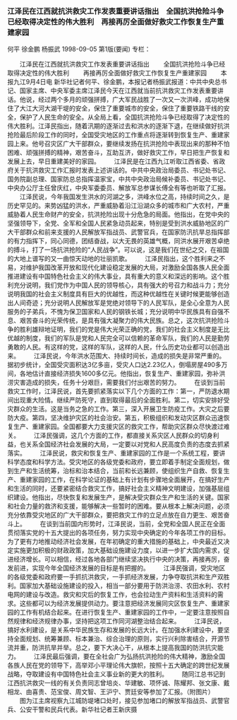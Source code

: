 ### 江泽民在江西就抗洪救灾工作发表重要讲话指出　全国抗洪抢险斗争已经取得决定性的伟大胜利　再接再厉全面做好救灾工作恢复生产重建家园
何平  徐金鹏  杨振武
1998-09-05
第1版(要闻)
专栏：

　　江泽民在江西就抗洪救灾工作发表重要讲话指出
　　全国抗洪抢险斗争已经取得决定性的伟大胜利
　　再接再厉全面做好救灾工作恢复生产重建家园
　　本报九江9月4日电  新华社记者何平、徐金鹏，本报记者杨振武报道：中共中央总书记、国家主席、中央军委主席江泽民今天在江西就当前抗洪救灾工作发表重要讲话。他说，经过两个多月的顽强拼搏，广大军民战胜了一次又一次洪峰，成功地保住了大江大河大湖干堤的安全，保住了重要城市的安全，保住了重要铁路干线的安全，保护了人民生命的安全。从全局上看，全国抗洪抢险斗争已经取得了决定性的伟大胜利。江泽民指出，随着汛期的逐渐过去和洪水的逐渐下退，在继续做好抗洪抢险最后阶段工作的同时，全国受灾地区的工作重点将逐渐转到恢复生产、重建家园上来。他号召灾区广大干部群众，要继续发扬在抗洪抢险中表现出来的那种不怕困难、顽强拼搏的精神，艰苦奋斗，互助互济，做好救灾工作，早日把生产恢复和发展上去，早日重建美好的家园。
　　江泽民是在江西九江听取江西省委、省政府关于抗洪救灾工作汇报时发表上述讲话的。中共中央政治局委员、书记处书记、国务院副总理、国家防总总指挥温家宝，中共中央政治局候补委员、书记处书记、中央办公厅主任曾庆红，中央军委委员、解放军总参谋长傅全有等也听取了汇报。
　　江泽民说，今年我国发生洪水的河湖之多，洪峰水位之高，持续时间之久，是历史罕见的。来势凶猛的洪水，严重威胁着沿江沿湖众多的城市和广大农村，严重威胁着人民生命财产的安全，抗洪抢险出现十分危急的局面。他指出，在党中央的坚强领导下，全党、全军和全国人民紧急动员起来，特别是受到洪水威胁地区的广大干部群众和前来支援的人民解放军指战员、武警官兵，在国家防汛抗旱总指挥部的有力指挥下，同心同德，团结奋战，以大无畏的英雄气概，同洪水展开艰苦卓绝的搏斗，打了一场抗洪抢险的“人民战争”。可以说，这是我们在世纪之交，在祖国的大地上谱写的又一曲惊天动地的壮丽凯歌。
　　江泽民指出，这个胜利来之不易，对维护我国改革开放和现代化建设稳定发展的大局，对激励全国各族人民全面推进建设有中国特色社会主义的伟大事业，具有重大的意义和深远的影响。这个胜利充分说明，我们党作为中国人民的领导核心，具有强大的号召力和战斗力；充分说明我国的社会主义制度具有巨大的优越性，而这种优越性在关键时候更能够创造出人间奇迹；充分说明人民解放军是党绝对领导下的人民军队，是全心全意为人民服务的子弟兵，不愧为保卫国家和人民的钢铁长城；充分说明中华民族具有自强不息、艰苦奋斗的光荣传统，是具有强大凝聚力的伟大民族。总之，这次抗洪抢险斗争的胜利雄辩地证明，我们的党是伟大光荣正确的党，我们的社会主义制度是无比优越的制度，我们的军队是党和人民完全可以信赖的革命军队，我们的人民是勤劳勇敢的人民。有这样的党，这样的军队，这样的人民，什么历史功业都可以创造出来。
　　江泽民说，今年洪水范围大、持续时间长，造成的损失是非常严重的。据初步统计，全国受灾面积达3亿多亩，受灾人口达2.23亿人，倒塌房屋490多万间，各地估计直接经济损失1600多亿元。他指出，恢复生产、重建家园，弥补洪涝灾害造成的损失，任务十分艰巨，需要我们付出艰苦的努力。
　　在谈到当前救灾工作时，江泽民说，首先要抓紧落实以下几个方面的工作：第一，严防退水期间出现重大险情。继续严防死守，直到取得最后的全面胜利。第二，切实安排好受灾群众的生活。这是当务之急的工作。第三，深入开展卫生防疫工作。大灾之后要防大疫。第四，坚决维护灾区的社会治安。第五，积极组织和发动灾区群众迅速恢复生产、重建家园。全国都要大力支援灾区的救灾工作，帮助灾区群众尽快渡过难关。
　　江泽民强调，这几个方面的工作，都直接关系灾区人民群众的切身利益，也关系全国经济社会发展的大局，一定要以对党和人民高度负责的态度去抓紧落实。
　　江泽民说，救灾和恢复生产、重建家园的工作是一个系统工程，要讲科学态度和科学方法。受灾地区的各级党委和政府，要立即着手制定全面规划，做到生产和生活统筹，治标和治本结合，当前和长远兼顾，使组织生产自救、恢复生产、重建家园的工作，在科学论证的基础上有计划有步骤地全面展开，在搞好生产和生活的同时，还要紧密结合救灾工作，搞好社会主义精神文明建设，加强基层组织建设。他指出，尽快恢复和发展生产，是解决受灾群众生产和生活的关键。国家和社会力量的救济和支援，能够解决一些暂时的困难。要从根本上解决问题，必须充分依靠受灾地区的广大干部群众，要把救灾工作的立足点放在自力更生、艰苦奋斗上。
　　在谈到当前国内形势时，江泽民说，当前，全党和全国人民正在全面贯彻落实党的十五大提出的各项任务，努力实现中央确定的今年各项工作的目标。为了更有力地推动经济社会发展，在年初确定的重大措施的基础上，中央最近又决定实施更加积极的财政政策，加大基础设施建设力度，以进一步扩大国内需求，促进经济增长。可以相信，经过各地各部门继续坚决执行中央的决策，再接再厉，奋发前进，实现今年全国经济发展的目标是有把握的。
　　江泽民强调，受灾地区的各级党委和政府要一手抓抗洪救灾，一手抓经济发展，力争夺取抗洪和生产双胜利。国家加大基础设施建设的投入，相当一部分要用于防洪治涝、农田水利、农村电网的建设与改造。救灾和灾后的恢复工作，也会拉动生产资料和生活资料的需求。这些都可以为经济发展提供动力。要注意把经济发展同灾区恢复生产、重建家园的工作有机结合起来。在进行恢复生产、重建家园的工作中，一定要注意按照自然规律和经济规律办事，坚持把这项工作同河湖整治结合起来。
　　江泽民说，搞好水利建设，是关系中华民族生存和发展的长远大计。在加强水利建设中，要坚持全面规划、统筹兼顾、标本兼治、综合治理的原则，实行兴利除害结合，开源节流并重，防洪抗旱并举。总之，要下大决心干，从根本上提高我国的防洪抗灾能力。
　　江泽民最后强调，要在全社会广为弘扬抗洪抢险的伟大精神，激励全国各族人民在党的领导下，高举邓小平理论伟大旗帜，按照十五大确定的跨世纪发展战略，夺取建设有中国特色社会主义事业新的更大的胜利。
　　随同江总书记到江西抗洪救灾一线的有关负责同志曾培炎、华建敏、项怀诚、陈耀邦、张文康、戴相龙、由喜贵、范宝俊、周文智、王沪宁、贾廷安等参加了汇报。（附图片）
　　图为江主席视察九江城防堤堵口处时，接见参加堵口的解放军指战员、武警官兵、公安干警和民兵代表。新华社记者王新庆摄

